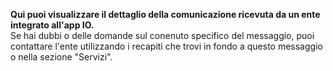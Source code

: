 **Qui puoi visualizzare il dettaglio della comunicazione ricevuta da un ente integrato all'app IO.**  
Se hai  dubbi o delle domande sul conenuto specifico del messaggio, puoi contattare l'ente utilizzando i recapiti che trovi in fondo a questo messaggio o nella sezione "Servizi".
